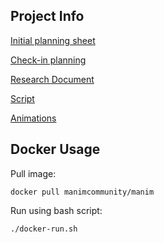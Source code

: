 ## Project Info
[Initial planning sheet](https://docs.google.com/document/d/121qvt7t7N-ROPC1LsRPOYzLhJyq_NgS8xDRFrvOqEc8/edit?usp=sharing)

[Check-in planning](https://docs.google.com/document/d/1wVh90rZv3C7u2CFT7Q0CuS2hQDuDXER5/edit?usp=sharing&ouid=103446296178935226930&rtpof=true&sd=tru)

[Research Document](https://docs.google.com/document/d/1r_AlHat4Z4I1dabsPTv-6JfCf1BlSYet6A0s5vxckVw/edit?usp=sharing)

[Script](https://docs.google.com/document/d/16gfs46XGmGOJqK7dOj-g2tbf4wehNl0h781cCDvAXZM/edit?usp=sharing)

[Animations](https://drive.google.com/drive/folders/1zLGMc60EmgI6vcD4p1P-XveU5MXIs03e?usp=sharing)

## Docker Usage
Pull image:
```
docker pull manimcommunity/manim
```

Run using bash script:
```
./docker-run.sh
```
